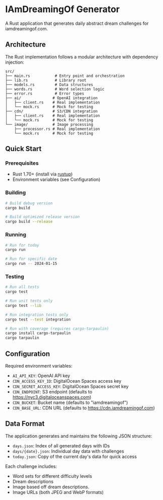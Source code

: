 # IAmDreamingOf Generator

A Rust application that generates daily abstract dream challenges for iamdreamingof.com.

## Architecture

The Rust implementation follows a modular architecture with dependency injection:

```
src/
├── main.rs           # Entry point and orchestration
├── lib.rs            # Library root
├── models.rs         # Data structures
├── words.rs          # Word selection logic
├── error.rs          # Error types
├── ai/              # OpenAI integration
│   ├── client.rs    # Real implementation
│   └── mock.rs      # Mock for testing
├── cdn/             # S3/CDN integration
│   ├── client.rs    # Real implementation
│   └── mock.rs      # Mock for testing
└── image/           # Image processing
    ├── processor.rs # Real implementation
    └── mock.rs      # Mock for testing
```

## Quick Start

### Prerequisites

- Rust 1.70+ (install via [rustup](https://rustup.rs/))
- Environment variables (see Configuration)

### Building

```bash
# Build debug version
cargo build

# Build optimized release version
cargo build --release
```

### Running

```bash
# Run for today
cargo run

# Run for specific date
cargo run -- 2024-01-15
```

### Testing

```bash
# Run all tests
cargo test

# Run unit tests only
cargo test --lib

# Run integration tests only
cargo test --test integration

# Run with coverage (requires cargo-tarpaulin)
cargo install cargo-tarpaulin
cargo tarpaulin
```

## Configuration

Required environment variables:

- `AI_API_KEY`: OpenAI API key
- `CDN_ACCESS_KEY_ID`: DigitalOcean Spaces access key
- `CDN_SECRET_ACCESS_KEY`: DigitalOcean Spaces secret key
- `CDN_ENDPOINT`: S3 endpoint (defaults to https://nyc3.digitaloceanspaces.com)
- `CDN_BUCKET`: Bucket name (defaults to "iamdreamingof")
- `CDN_BASE_URL`: CDN URL (defaults to https://cdn.iamdreamingof.com)

## Data Format

The application generates and maintains the following JSON structure:
- `days.json`: Index of all generated days with IDs
- `days/{date}.json`: Individual day data with challenges
- `today.json`: Copy of the current day's data for quick access

Each challenge includes:
- Word sets for different difficulty levels
- Dream descriptions
- Image based off dream descriptions.
- Image URLs (both JPEG and WebP formats)
